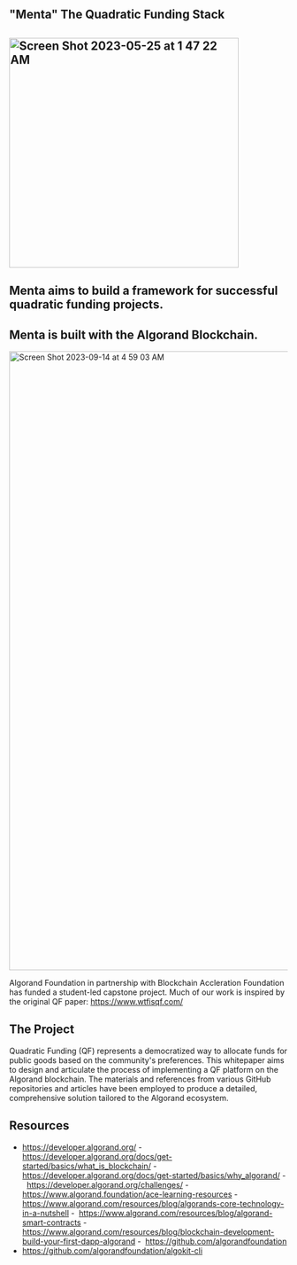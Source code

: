 ## "Menta" The Quadratic Funding Stack 

## <img width="415" alt="Screen Shot 2023-05-25 at 1 47 22 AM" src="https://github.com/bafnetwork/AlgoBuilders/assets/77428742/0a3d21eb-9a14-41af-b7e2-50c264c9684b">

## Menta aims to build a framework for successful quadratic funding projects.
## Menta is built with the Algorand Blockchain. 

<img width="1118" alt="Screen Shot 2023-09-14 at 4 59 03 AM" src="https://github.com/bafnetwork/AlgoBuilders/assets/77428742/f8145e36-d979-46b3-995e-c50d0450e01d">

Algorand Foundation in partnership with Blockchain Accleration Foundation has funded a student-led capstone project. 
Much of our work is inspired by the original QF paper: https://www.wtfisqf.com/

## The Project
Quadratic Funding (QF) represents a democratized way to allocate funds for public goods based on the community's preferences. This whitepaper aims to design and articulate the process of implementing a QF platform on the Algorand blockchain. The materials and references from various GitHub repositories and articles have been employed to produce a detailed, comprehensive solution tailored to the Algorand ecosystem.

## Resources
-  https://developer.algorand.org/
-  https://developer.algorand.org/docs/get-started/basics/what_is_blockchain/
-  https://developer.algorand.org/docs/get-started/basics/why_algorand/
-  https://developer.algorand.org/challenges/
-  https://www.algorand.foundation/ace-learning-resources
-  https://www.algorand.com/resources/blog/algorands-core-technology-in-a-nutshell
-  https://www.algorand.com/resources/blog/algorand-smart-contracts
-  https://www.algorand.com/resources/blog/blockchain-development-build-your-first-dapp-algorand
-  https://github.com/algorandfoundation
-  https://github.com/algorandfoundation/algokit-cli
